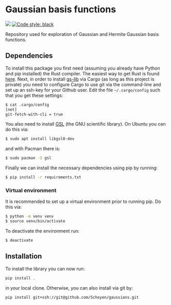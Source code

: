 # Gaussian basis functions
![](https://github.com/Schoyen/gaussians/actions/workflows/python-package.yml/badge.svg)
[![Code style: black](https://img.shields.io/badge/code%20style-black-000000.svg)](https://github.com/ambv/black)

Repository used for exploration of Gaussian and Hermite Gaussian basis
functions.


## Dependencies

To install this package you first need (assuming you already have Python and pip installed) the Rust compiler. The easiest way to get Rust is found [here](https://www.rust-lang.org/tools/install).
Next, in order to install [gs-lib](https://github.com/Schoyen/gs-lib) via Cargo (as long as this project is private) you need to configure Cargo to use git via the command-line and set up an ssh-key for your Github user.
Edit the file `~/.cargo/config` such that you get these settings:
```bash
$ cat .cargo/config
[net]
git-fetch-with-cli = true
```
You also need to install [GSL](https://www.gnu.org/software/gsl/) (the GNU scientific library).
On Ubuntu you can do this via:
```bash
$ sudo apt install libgsl0-dev
```
and with Pacman there is:
```bash
$ sudo pacman -S gsl
```
Finally we can install the necessary dependencies using pip by running:
```bash
$ pip install -r requirements.txt
```

### Virtual environment
It is recommended to set up a virtual environment prior to running pip.
Do this via:
```bash
$ python -m venv venv
$ source venv/bin/activate
```
To deactivate the environment run:
```bash
$ deactivate
```

## Installation

To install the library you can now run:
```bash
pip install .
```
in your local clone.
Otherwise, you can also install via git by:
```bash
pip install git+ssh://git@github.com/Schoyen/gaussians.git
```
